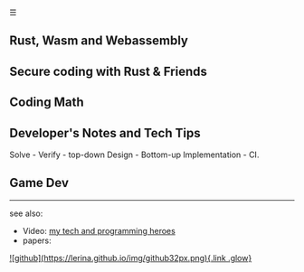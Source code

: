 <div class="bg_lrn"></div><div class="navbar"><a class="openbtn" onclick="openNav()">&#9776;</a></div>
<main>

## Rust, Wasm and Webassembly 

<div class="image-mosaic">
<div
class="card card-tall card-wide"
style="background-image: url('https://picsum.photos/id/564/1200/800')"
></div>
<div
class="card card-tall"
style="background-image: url('https://picsum.photos/id/566/800/530')"
></div>
<div
class="card"
style="background-image: url('https://picsum.photos/id/575/800/530')"
></div>
<div
class="card"
style="background-image: url('https://picsum.photos/id/626/800/530')"
></div>
<div
class="card"
style="background-image: url('https://picsum.photos/id/667/800/530')"
></div>
<div
class="card"
style="background-image: url('https://picsum.photos/id/678/800/530')"
></div>
<div
class="card card-wide"
style="background-image: url('https://picsum.photos/id/695/800/530')"
></div>
<div
class="card"
style="background-image: url('https://picsum.photos/id/683/800/530')"
></div>
<div
class="card"
style="background-image: url('https://picsum.photos/id/693/800/530')"
></div>
<div
class="card"
style="background-image: url('https://picsum.photos/id/715/800/530')"
></div>
<div
class="card"
style="background-image: url('https://picsum.photos/id/610/800/530')"
></div>
<div
class="card"
style="background-image: url('https://picsum.photos/id/599/800/530')"
></div>
</div>

## Secure coding with Rust & Friends

## Coding Math

## Developer's Notes and Tech Tips

Solve - Verify - top-down Design - Bottom-up Implementation - CI. 

## Game Dev

---

see also:

- Video: [my tech and programming heroes](./my_heroes.html)
- papers:

<footer>
  <a href="https://github.com/lerina" target="_blank" title="github">![github](https://lerina.github.io/img/github32px.png){.link .glow}
  </a>
</footer>

<script src="https://lerina.github.io/js/toc.js"></script>
<script>
let anchor= document.createElement('a');
anchor.href="javascript:closeNav()"; //void(0)"; //anchor[0].onclick = closeNav();
anchor.className = "closebtn";  
anchor.innerHTML="&times;";
document.getElementById("TOC").prepend(anchor);

let navCrumbs= document.createElement('div');
navCrumbs.className = "hover-nav";
navCrumbs.innerHTML = `
<div class="hover-nav">
<ul>
<li><a href="../../../index.html">⇦ home</a></li>
<li><a href="../index.html">lerina</a></li>
<li><a href="./index.html">code</a></li>
</ul>
</div>`;
document.getElementById("TOC").prepend(navCrumbs); 
</script>

